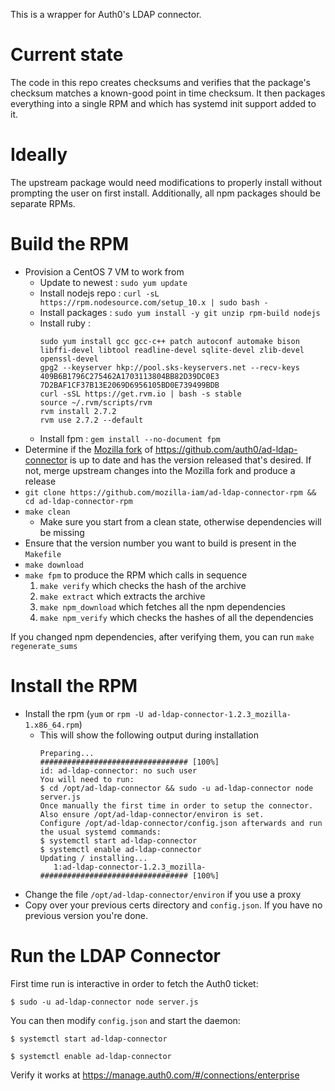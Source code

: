 This is a wrapper for Auth0's LDAP connector.

# Current state

The code in this repo creates checksums and verifies that the package's checksum
matches a known-good point in time checksum. It then packages everything into a
single RPM and which has systemd init support added to it.

# Ideally

The upstream package would need modifications to properly install without 
prompting the user on first install. Additionally, all npm packages should be 
separate RPMs.

# Build the RPM

- Provision a CentOS 7 VM to work from
  - Update to newest : `sudo yum update`
  - Install nodejs repo : `curl -sL https://rpm.nodesource.com/setup_10.x | sudo bash -`
  - Install packages : `sudo yum install -y git unzip rpm-build nodejs`
  - Install ruby :
    ```
    sudo yum install gcc gcc-c++ patch autoconf automake bison libffi-devel libtool readline-devel sqlite-devel zlib-devel openssl-devel
    gpg2 --keyserver hkp://pool.sks-keyservers.net --recv-keys 409B6B1796C275462A1703113804BB82D39DC0E3 7D2BAF1CF37B13E2069D6956105BD0E739499BDB
    curl -sSL https://get.rvm.io | bash -s stable
    source ~/.rvm/scripts/rvm
    rvm install 2.7.2
    rvm use 2.7.2 --default
    ```
  - Install fpm : `gem install --no-document fpm`
- Determine if the [Mozilla fork](https://github.com/mozilla-iam/ad-ldap-connector)
  of https://github.com/auth0/ad-ldap-connector is up to date and has the version
  released that's desired. If not, merge upstream changes into the Mozilla fork
  and produce a release
- `git clone https://github.com/mozilla-iam/ad-ldap-connector-rpm && cd ad-ldap-connector-rpm`
- `make clean`
  - Make sure you start from a clean state, otherwise dependencies will be missing
- Ensure that the version number you want to build is present in the `Makefile`
- `make download`
- `make fpm` to produce the RPM which calls in sequence
  1. `make verify` which checks the hash of the archive
  2. `make extract` which extracts the archive
  3. `make npm_download` which fetches all the npm dependencies
  4. `make npm_verify` which checks the hashes of all the dependencies

If you changed npm dependencies, after verifying them, you can run `make regenerate_sums`

# Install the RPM

- Install the rpm (`yum` or `rpm -U ad-ldap-connector-1.2.3_mozilla-1.x86_64.rpm`)
  - This will show the following output during installation
    ```
    Preparing...                          ################################# [100%]
    id: ad-ldap-connector: no such user
    You will need to run:
    $ cd /opt/ad-ldap-connector && sudo -u ad-ldap-connector node server.js
    Once manually the first time in order to setup the connector. Also ensure /opt/ad-ldap-connector/environ is set.
    Configure /opt/ad-ldap-connector/config.json afterwards and run the usual systemd commands:
    $ systemctl start ad-ldap-connector
    $ systemctl enable ad-ldap-connector
    Updating / installing...
       1:ad-ldap-connector-1.2.3_mozilla-################################# [100%]
    ```
- Change the file `/opt/ad-ldap-connector/environ` if you use a proxy
- Copy over your previous certs directory and `config.json`. If you have no 
  previous version you're done.

# Run the LDAP Connector

First time run is interactive in order to fetch the Auth0 ticket:

    $ sudo -u ad-ldap-connector node server.js
  
You can then modify `config.json` and start the daemon:

    $ systemctl start ad-ldap-connector
  
    $ systemctl enable ad-ldap-connector
  
Verify it works at https://manage.auth0.com/#/connections/enterprise
